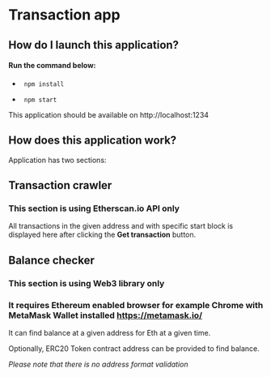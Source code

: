 # Transaction app

## How do I launch this application?

#### Run the command below:

- ` npm install`

- ` npm start`

This application should be available on http://localhost:1234

## How does this application work?

Application has two sections:

## Transaction crawler

### This section is using Etherscan.io API only

All transactions in the given address and with specific start block is displayed here after clicking the **Get transaction** button.

## Balance checker

### This section is using Web3 library only

### It requires Ethereum enabled browser for example Chrome with MetaMask Wallet installed https://metamask.io/

It can find balance at a given address for Eth at a given time.

Optionally, ERC20 Token contract address can be provided to find balance.

_Please note that there is no address format validation_
